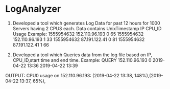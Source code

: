 # LogAnalyzer
1) Developed a tool which generates Log Data for past 12 hours for 1000 Servers having 2 CPUS each.
Data contains UnixTimestamp IP CPU_ID Usage
Example:
1555954632 152.110.96.193 0 65
1555954632 152.110.96.193 1 33
1555954632 87.191.122.41 0 81
1555954632 87.191.122.41 1 66

2) Developed a tool which Queries data from the log file based on IP, CPU_ID,start time and end time.
Example:
QUERY 152.110.96.193 0 2019-04-22 13:36 2019-04-22 13:39

OUTPUT:
CPU0 usage on 152.110.96.193:
(2019-04-22 13:38, 148%),(2019-04-22 13:37, 65%),
